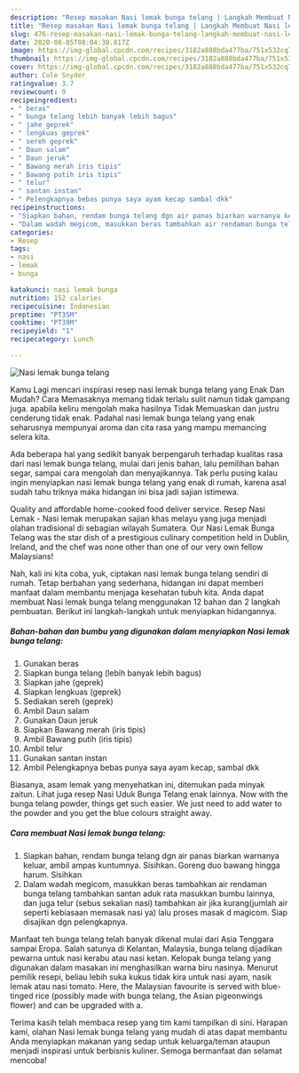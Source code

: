 ```yaml
---
description: "Resep masakan Nasi lemak bunga telang | Langkah Membuat Nasi lemak bunga telang Yang Bikin Ngiler"
title: "Resep masakan Nasi lemak bunga telang | Langkah Membuat Nasi lemak bunga telang Yang Bikin Ngiler"
slug: 476-resep-masakan-nasi-lemak-bunga-telang-langkah-membuat-nasi-lemak-bunga-telang-yang-bikin-ngiler
date: 2020-08-05T08:04:30.817Z
image: https://img-global.cpcdn.com/recipes/3182a888bda477ba/751x532cq70/nasi-lemak-bunga-telang-foto-resep-utama.jpg
thumbnail: https://img-global.cpcdn.com/recipes/3182a888bda477ba/751x532cq70/nasi-lemak-bunga-telang-foto-resep-utama.jpg
cover: https://img-global.cpcdn.com/recipes/3182a888bda477ba/751x532cq70/nasi-lemak-bunga-telang-foto-resep-utama.jpg
author: Cole Snyder
ratingvalue: 3.7
reviewcount: 9
recipeingredient:
- " beras"
- " bunga telang lebih banyak lebih bagus"
- " jahe geprek"
- " lengkuas geprek"
- " sereh geprek"
- " Daun salam"
- " Daun jeruk"
- " Bawang merah iris tipis"
- " Bawang putih iris tipis"
- " telur"
- " santan instan"
- " Pelengkapnya bebas punya saya ayam kecap sambal dkk"
recipeinstructions:
- "Siapkan bahan, rendam bunga telang dgn air panas biarkan warnanya keluar, ambil ampas kuntumnya. Sisihkan. Goreng duo bawang hingga harum. Sisihkan"
- "Dalam wadah megicom, masukkan beras tambahkan air rendaman bunga telang tambahkan santan aduk rata masukkan bumbu lainnya, dan juga telur (sebus sekalian nasi) tambahkan air jika kurang(jumlah air seperti kebiasaan memasak nasi ya) lalu proses masak d magicom. Siap disajikan dgn pelengkapnya."
categories:
- Resep
tags:
- nasi
- lemak
- bunga

katakunci: nasi lemak bunga 
nutrition: 152 calories
recipecuisine: Indonesian
preptime: "PT35M"
cooktime: "PT39M"
recipeyield: "1"
recipecategory: Lunch

---
```



![Nasi lemak bunga telang](https://img-global.cpcdn.com/recipes/3182a888bda477ba/751x532cq70/nasi-lemak-bunga-telang-foto-resep-utama.jpg)

Kamu Lagi mencari inspirasi resep nasi lemak bunga telang yang Enak Dan Mudah? Cara Memasaknya memang tidak terlalu sulit namun tidak gampang juga. apabila keliru mengolah maka hasilnya Tidak Memuaskan dan justru cenderung tidak enak. Padahal nasi lemak bunga telang yang enak seharusnya mempunyai aroma dan cita rasa yang mampu memancing selera kita.

Ada beberapa hal yang sedikit banyak berpengaruh terhadap kualitas rasa dari nasi lemak bunga telang, mulai dari jenis bahan, lalu pemilihan bahan segar, sampai cara mengolah dan menyajikannya. Tak perlu pusing kalau ingin menyiapkan nasi lemak bunga telang yang enak di rumah, karena asal sudah tahu triknya maka hidangan ini bisa jadi sajian istimewa.

Quality and affordable home-cooked food deliver service. Resep Nasi Lemak - Nasi lemak merupakan sajian khas melayu yang juga menjadi olahan tradisional di sebagian wilayah Sumatera. Our Nasi Lemak Bunga Telang was the star dish of a prestigious culinary competition held in Dublin, Ireland, and the chef was none other than one of our very own fellow Malaysians!


Nah, kali ini kita coba, yuk, ciptakan nasi lemak bunga telang sendiri di rumah. Tetap berbahan yang sederhana, hidangan ini dapat memberi manfaat dalam membantu menjaga kesehatan tubuh kita. Anda dapat membuat Nasi lemak bunga telang menggunakan 12 bahan dan 2 langkah pembuatan. Berikut ini langkah-langkah untuk menyiapkan hidangannya.

<!--inarticleads1-->

##### Bahan-bahan dan bumbu yang digunakan dalam menyiapkan Nasi lemak bunga telang:

1. Gunakan  beras
1. Siapkan  bunga telang (lebih banyak lebih bagus)
1. Siapkan  jahe (geprek)
1. Siapkan  lengkuas (geprek)
1. Sediakan  sereh (geprek)
1. Ambil  Daun salam
1. Gunakan  Daun jeruk
1. Siapkan  Bawang merah (iris tipis)
1. Ambil  Bawang putih (iris tipis)
1. Ambil  telur
1. Gunakan  santan instan
1. Ambil  Pelengkapnya bebas punya saya ayam kecap, sambal dkk


Biasanya, asam lemak yang menyehatkan ini, ditemukan pada minyak zaitun. Lihat juga resep Nasi Uduk Bunga Telang enak lainnya. Now with the bunga telang powder, things get such easier. We just need to add water to the powder and you get the blue colours straight away. 

<!--inarticleads2-->

##### Cara membuat Nasi lemak bunga telang:

1. Siapkan bahan, rendam bunga telang dgn air panas biarkan warnanya keluar, ambil ampas kuntumnya. Sisihkan. Goreng duo bawang hingga harum. Sisihkan
1. Dalam wadah megicom, masukkan beras tambahkan air rendaman bunga telang tambahkan santan aduk rata masukkan bumbu lainnya, dan juga telur (sebus sekalian nasi) tambahkan air jika kurang(jumlah air seperti kebiasaan memasak nasi ya) lalu proses masak d magicom. Siap disajikan dgn pelengkapnya.


Manfaat teh bunga telang telah banyak dikenal mulai dari Asia Tenggara sampai Eropa. Salah satunya di Kelantan, Malaysia, bunga telang dijadikan pewarna untuk nasi kerabu atau nasi ketan. Kelopak bunga telang yang digunakan dalam masakan ini menghasilkan warna biru nasinya. Menurut pemilik resepi, beliau lebih suka kukus tidak kira untuk nasi ayam, nasik lemak atau nasi tomato. Here, the Malaysian favourite is served with blue-tinged rice (possibly made with bunga telang, the Asian pigeonwings flower) and can be upgraded with a. 

Terima kasih telah membaca resep yang tim kami tampilkan di sini. Harapan kami, olahan Nasi lemak bunga telang yang mudah di atas dapat membantu Anda menyiapkan makanan yang sedap untuk keluarga/teman ataupun menjadi inspirasi untuk berbisnis kuliner. Semoga bermanfaat dan selamat mencoba!
